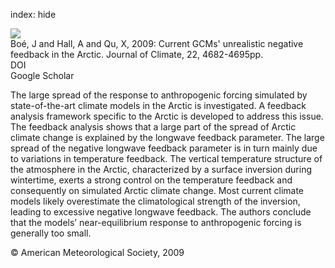 index: hide

<div class="Citation">
    <div class="Citation-thumb CitationThumb-linked"  data-href="https://doi.org/10.1175/2009jcli2885.1">
      <img src="https://static.claimspace.cloud/climate-study-static/refs/thumbs/12/Bo_et_al_2009b-thumb.png" />
    </div>

  <div class="Citation-body">
    <div class="Citation-text">Boé, J and Hall, A and Qu, X, 2009: Current GCMs' unrealistic negative feedback in the Arctic. <span class="Article-journal">Journal of Climate, </span><span class="Article-volume">22, </span>4682-4695pp.</div>
    <div class="Citation-links">
      <div class="CitationLink" data-href="https://doi.org/10.1175/2009jcli2885.1">
        <div class="CitationLink-icon CitationLink-Doi"></div>
        <div class="CitationLink-text">DOI</div>
      </div>
      <div class="CitationLink" data-href="https://scholar.google.com/scholar?q=10.1175/2009jcli2885.1">
        <div class="CitationLink-icon CitationLink-Scholar"></div>
        <div class="CitationLink-text">Google Scholar</div>
      </div>
    </div>
  </div>
</div>

The large spread of the response to anthropogenic forcing simulated by state-of-the-art climate models in the Arctic is investigated. A feedback analysis framework specific to the Arctic is developed to address this issue. The feedback analysis shows that a large part of the spread of Arctic climate change is explained by the longwave feedback parameter. The large spread of the negative longwave feedback parameter is in turn mainly due to variations in temperature feedback. The vertical temperature structure of the atmosphere in the Arctic, characterized by a surface inversion during wintertime, exerts a strong control on the temperature feedback and consequently on simulated Arctic climate change. Most current climate models likely overestimate the climatological strength of the inversion, leading to excessive negative longwave feedback. The authors conclude that the models’ near-equilibrium response to anthropogenic forcing is generally too small.

<div class="Citation-copy">
&copy; American Meteorological Society, 2009
</div>
